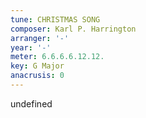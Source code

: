 ```yaml
---
tune: CHRISTMAS SONG
composer: Karl P. Harrington
arranger: '-'
year: '-'
meter: 6.6.6.6.12.12.
key: G Major
anacrusis: 0
---
```

undefined